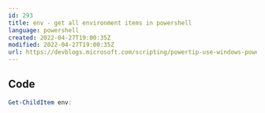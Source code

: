 ```yaml
---
id: 293
title: env - get all environment items in powershell
language: powershell
created: 2022-04-27T19:00:35Z
modified: 2022-04-27T19:00:35Z
url: https://devblogs.microsoft.com/scripting/powertip-use-windows-powershell-to-display-all-environment-variables/
---
```


## Code

```powershell
Get-ChildItem env:
```

<!-- end -->

